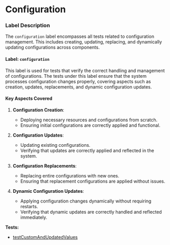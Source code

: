 # Configuration

### Label Description
The `configuration` label encompasses all tests related to configuration management. This includes creating, updating, replacing, and dynamically updating configurations across components.

#### Label: `configuration`

This label is used for tests that verify the correct handling and management of configurations. The tests under this label ensure that the system processes configuration changes properly, covering aspects such as creation, updates, replacements, and dynamic configuration updates.

#### Key Aspects Covered
1. **Configuration Creation**:
    - Deploying necessary resources and configurations from scratch.
    - Ensuring initial configurations are correctly applied and functional.

2. **Configuration Updates**:
    - Updating existing configurations.
    - Verifying that updates are correctly applied and reflected in the system.

3. **Configuration Replacements**:
    - Replacing entire configurations with new ones.
    - Ensuring that replacement configurations are applied without issues.

4. **Dynamic Configuration Updates**:
    - Applying configuration changes dynamically without requiring restarts.
    - Verifying that dynamic updates are correctly handled and reflected immediately.

<!-- generated part -->
**Tests:**
- [testCustomAndUpdatedValues](../../.././development-docs/systemtests/io.strimzi.systemtest.bridge.HttpBridgeST.md)
